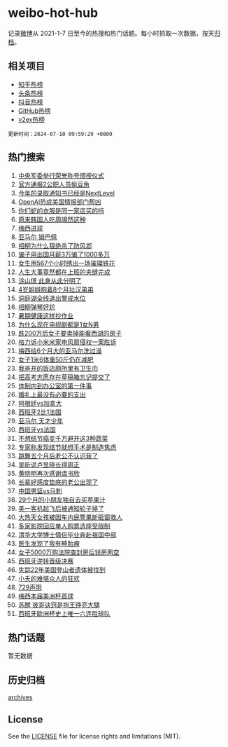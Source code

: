 # weibo-hot-hub

记录[微博](https://www.weibo.com)从 2021-1-7 日至今的热搜和热门话题。每小时抓取一次数据，按天[归档](archives)。

## 相关项目

- [知乎热榜](https://github.com/lonnyzhang423/zhihu-hot-hub)
- [头条热榜](https://github.com/lonnyzhang423/toutiao-hot-hub)
- [抖音热榜](https://github.com/lonnyzhang423/douyin-hot-hub)
- [GitHub热榜](https://github.com/lonnyzhang423/github-hot-hub)
- [v2ex热榜](https://github.com/lonnyzhang423/v2ex-hot-hub)


`更新时间：2024-07-10 09:59:29 +0800`

## 热门搜索

1. [中央军委举行荣誉称号颁授仪式](https://m.weibo.cn/search?containerid=100103type%3D1%26t%3D10%26q%3D%23%E4%B8%AD%E5%A4%AE%E5%86%9B%E5%A7%94%E4%B8%BE%E8%A1%8C%E8%8D%A3%E8%AA%89%E7%A7%B0%E5%8F%B7%E9%A2%81%E6%8E%88%E4%BB%AA%E5%BC%8F%23&stream_entry_id=51&isnewpage=1&extparam=seat%3D1%26pos%3D0%26filter_type%3Drealtimehot%26stream_entry_id%3D51%26dgr%3D0%26q%3D%2523%25E4%25B8%25AD%25E5%25A4%25AE%25E5%2586%259B%25E5%25A7%2594%25E4%25B8%25BE%25E8%25A1%258C%25E8%258D%25A3%25E8%25AA%2589%25E7%25A7%25B0%25E5%258F%25B7%25E9%25A2%2581%25E6%258E%2588%25E4%25BB%25AA%25E5%25BC%258F%2523%26c_type%3D51%26cate%3D10103%26display_time%3D1720576768%26pre_seqid%3D1720576768640023590134)
1. [官方通报2公职人员偷豆角](https://m.weibo.cn/search?containerid=100103type%3D1%26t%3D10%26q%3D%23%E5%AE%98%E6%96%B9%E9%80%9A%E6%8A%A52%E5%85%AC%E8%81%8C%E4%BA%BA%E5%91%98%E5%81%B7%E8%B1%86%E8%A7%92%23&stream_entry_id=31&isnewpage=1&extparam=seat%3D1%26flag%3D2%26filter_type%3Drealtimehot%26c_type%3D31%26lcate%3D5001%26cate%3D5001%26realpos%3D1%26q%3D%2523%25E5%25AE%2598%25E6%2596%25B9%25E9%2580%259A%25E6%258A%25A52%25E5%2585%25AC%25E8%2581%258C%25E4%25BA%25BA%25E5%2591%2598%25E5%2581%25B7%25E8%25B1%2586%25E8%25A7%2592%2523%26dgr%3D0%26band_rank%3D1%26pos%3D0%26stream_entry_id%3D31%26display_time%3D1720576768%26pre_seqid%3D1720576768640023590134)
1. [今年的录取通知书已经是NextLevel](https://m.weibo.cn/search?containerid=100103type%3D1%26t%3D10%26q%3D%23%E4%BB%8A%E5%B9%B4%E7%9A%84%E5%BD%95%E5%8F%96%E9%80%9A%E7%9F%A5%E4%B9%A6%E5%B7%B2%E7%BB%8F%E6%98%AFNextLevel%23&stream_entry_id=31&isnewpage=1&extparam=seat%3D1%26flag%3D1%26filter_type%3Drealtimehot%26c_type%3D31%26lcate%3D5001%26cate%3D5001%26realpos%3D2%26q%3D%2523%25E4%25BB%258A%25E5%25B9%25B4%25E7%259A%2584%25E5%25BD%2595%25E5%258F%2596%25E9%2580%259A%25E7%259F%25A5%25E4%25B9%25A6%25E5%25B7%25B2%25E7%25BB%258F%25E6%2598%25AFNextLevel%2523%26dgr%3D0%26band_rank%3D2%26pos%3D1%26stream_entry_id%3D31%26display_time%3D1720576768%26pre_seqid%3D1720576768640023590134)
1. [OpenAI恐成美国情报部门帮凶](https://m.weibo.cn/search?containerid=100103type%3D1%26t%3D10%26q%3D%23OpenAI%E6%81%90%E6%88%90%E7%BE%8E%E5%9B%BD%E6%83%85%E6%8A%A5%E9%83%A8%E9%97%A8%E5%B8%AE%E5%87%B6%23&stream_entry_id=31&isnewpage=1&extparam=seat%3D1%26flag%3D1%26filter_type%3Drealtimehot%26c_type%3D31%26lcate%3D5001%26cate%3D5001%26realpos%3D3%26q%3D%2523OpenAI%25E6%2581%2590%25E6%2588%2590%25E7%25BE%258E%25E5%259B%25BD%25E6%2583%2585%25E6%258A%25A5%25E9%2583%25A8%25E9%2597%25A8%25E5%25B8%25AE%25E5%2587%25B6%2523%26dgr%3D0%26band_rank%3D3%26pos%3D2%26stream_entry_id%3D31%26display_time%3D1720576768%26pre_seqid%3D1720576768640023590134)
1. [你们蛇的衣服是同一家店买的吗](https://m.weibo.cn/search?containerid=100103type%3D1%26t%3D10%26q%3D%23%E4%BD%A0%E4%BB%AC%E8%9B%87%E7%9A%84%E8%A1%A3%E6%9C%8D%E6%98%AF%E5%90%8C%E4%B8%80%E5%AE%B6%E5%BA%97%E4%B9%B0%E7%9A%84%E5%90%97%23&stream_entry_id=31&isnewpage=1&extparam=seat%3D1%26flag%3D1%26filter_type%3Drealtimehot%26c_type%3D31%26lcate%3D5001%26cate%3D5001%26realpos%3D4%26q%3D%2523%25E4%25BD%25A0%25E4%25BB%25AC%25E8%259B%2587%25E7%259A%2584%25E8%25A1%25A3%25E6%259C%258D%25E6%2598%25AF%25E5%2590%258C%25E4%25B8%2580%25E5%25AE%25B6%25E5%25BA%2597%25E4%25B9%25B0%25E7%259A%2584%25E5%2590%2597%2523%26dgr%3D0%26band_rank%3D4%26pos%3D3%26stream_entry_id%3D31%26display_time%3D1720576768%26pre_seqid%3D1720576768640023590134)
1. [原来韩国人吃周翊然这种](https://m.weibo.cn/search?containerid=100103type%3D1%26t%3D10%26q%3D%E5%8E%9F%E6%9D%A5%E9%9F%A9%E5%9B%BD%E4%BA%BA%E5%90%83%E5%91%A8%E7%BF%8A%E7%84%B6%E8%BF%99%E7%A7%8D&stream_entry_id=31&isnewpage=1&extparam=seat%3D1%26flag%3D2%26filter_type%3Drealtimehot%26c_type%3D31%26lcate%3D5001%26cate%3D5001%26realpos%3D5%26q%3D%25E5%258E%259F%25E6%259D%25A5%25E9%259F%25A9%25E5%259B%25BD%25E4%25BA%25BA%25E5%2590%2583%25E5%2591%25A8%25E7%25BF%258A%25E7%2584%25B6%25E8%25BF%2599%25E7%25A7%258D%26dgr%3D0%26band_rank%3D5%26pos%3D4%26stream_entry_id%3D31%26display_time%3D1720576768%26pre_seqid%3D1720576768640023590134)
1. [梅西进球](https://m.weibo.cn/search?containerid=100103type%3D1%26t%3D10%26q%3D%E6%A2%85%E8%A5%BF%E8%BF%9B%E7%90%83&stream_entry_id=31&isnewpage=1&extparam=seat%3D1%26flag%3D1%26filter_type%3Drealtimehot%26c_type%3D31%26lcate%3D5001%26cate%3D5001%26realpos%3D6%26q%3D%25E6%25A2%2585%25E8%25A5%25BF%25E8%25BF%259B%25E7%2590%2583%26dgr%3D0%26band_rank%3D6%26pos%3D5%26stream_entry_id%3D31%26display_time%3D1720576768%26pre_seqid%3D1720576768640023590134)
1. [亚马尔 姆巴佩](https://m.weibo.cn/search?containerid=100103type%3D1%26t%3D10%26q%3D%E4%BA%9A%E9%A9%AC%E5%B0%94+%E5%A7%86%E5%B7%B4%E4%BD%A9&stream_entry_id=31&isnewpage=1&extparam=seat%3D1%26flag%3D1%26filter_type%3Drealtimehot%26c_type%3D31%26lcate%3D5001%26cate%3D5001%26realpos%3D7%26q%3D%25E4%25BA%259A%25E9%25A9%25AC%25E5%25B0%2594%2520%25E5%25A7%2586%25E5%25B7%25B4%25E4%25BD%25A9%26dgr%3D0%26band_rank%3D7%26pos%3D6%26stream_entry_id%3D31%26display_time%3D1720576768%26pre_seqid%3D1720576768640023590134)
1. [相柳为什么狠绝杀了防风邶](https://m.weibo.cn/search?containerid=100103type%3D1%26t%3D10%26q%3D%E7%9B%B8%E6%9F%B3%E4%B8%BA%E4%BB%80%E4%B9%88%E7%8B%A0%E7%BB%9D%E6%9D%80%E4%BA%86%E9%98%B2%E9%A3%8E%E9%82%B6&stream_entry_id=31&isnewpage=1&extparam=seat%3D1%26flag%3D1%26filter_type%3Drealtimehot%26c_type%3D31%26lcate%3D5001%26cate%3D5001%26realpos%3D8%26q%3D%25E7%259B%25B8%25E6%259F%25B3%25E4%25B8%25BA%25E4%25BB%2580%25E4%25B9%2588%25E7%258B%25A0%25E7%25BB%259D%25E6%259D%2580%25E4%25BA%2586%25E9%2598%25B2%25E9%25A3%258E%25E9%2582%25B6%26dgr%3D0%26band_rank%3D8%26pos%3D7%26stream_entry_id%3D31%26display_time%3D1720576768%26pre_seqid%3D1720576768640023590134)
1. [骗子用出国月薪3万骗了1000多万](https://m.weibo.cn/search?containerid=100103type%3D1%26t%3D10%26q%3D%23%E9%AA%97%E5%AD%90%E7%94%A8%E5%87%BA%E5%9B%BD%E6%9C%88%E8%96%AA3%E4%B8%87%E9%AA%97%E4%BA%861000%E5%A4%9A%E4%B8%87%23&stream_entry_id=31&isnewpage=1&extparam=seat%3D1%26flag%3D1%26filter_type%3Drealtimehot%26c_type%3D31%26lcate%3D5001%26cate%3D5001%26realpos%3D9%26q%3D%2523%25E9%25AA%2597%25E5%25AD%2590%25E7%2594%25A8%25E5%2587%25BA%25E5%259B%25BD%25E6%259C%2588%25E8%2596%25AA3%25E4%25B8%2587%25E9%25AA%2597%25E4%25BA%25861000%25E5%25A4%259A%25E4%25B8%2587%2523%26dgr%3D0%26band_rank%3D9%26pos%3D8%26stream_entry_id%3D31%26display_time%3D1720576768%26pre_seqid%3D1720576768640023590134)
1. [女生用567个小时绣出一场璀璨铁花](https://m.weibo.cn/search?containerid=100103type%3D1%26t%3D10%26q%3D%23%E5%A5%B3%E7%94%9F%E7%94%A8567%E4%B8%AA%E5%B0%8F%E6%97%B6%E7%BB%A3%E5%87%BA%E4%B8%80%E5%9C%BA%E7%92%80%E7%92%A8%E9%93%81%E8%8A%B1%23&stream_entry_id=31&isnewpage=1&extparam=seat%3D1%26flag%3D32768%26filter_type%3Drealtimehot%26c_type%3D31%26lcate%3D5001%26cate%3D5001%26realpos%3D10%26q%3D%2523%25E5%25A5%25B3%25E7%2594%259F%25E7%2594%25A8567%25E4%25B8%25AA%25E5%25B0%258F%25E6%2597%25B6%25E7%25BB%25A3%25E5%2587%25BA%25E4%25B8%2580%25E5%259C%25BA%25E7%2592%2580%25E7%2592%25A8%25E9%2593%2581%25E8%258A%25B1%2523%26dgr%3D0%26band_rank%3D10%26pos%3D9%26stream_entry_id%3D31%26display_time%3D1720576768%26pre_seqid%3D1720576768640023590134)
1. [人生大事竟然都在上班的夹缝完成](https://m.weibo.cn/search?containerid=100103type%3D1%26t%3D10%26q%3D%E4%BA%BA%E7%94%9F%E5%A4%A7%E4%BA%8B%E7%AB%9F%E7%84%B6%E9%83%BD%E5%9C%A8%E4%B8%8A%E7%8F%AD%E7%9A%84%E5%A4%B9%E7%BC%9D%E5%AE%8C%E6%88%90&stream_entry_id=31&isnewpage=1&extparam=seat%3D1%26flag%3D2%26filter_type%3Drealtimehot%26c_type%3D31%26lcate%3D5001%26cate%3D5001%26realpos%3D11%26q%3D%25E4%25BA%25BA%25E7%2594%259F%25E5%25A4%25A7%25E4%25BA%258B%25E7%25AB%259F%25E7%2584%25B6%25E9%2583%25BD%25E5%259C%25A8%25E4%25B8%258A%25E7%258F%25AD%25E7%259A%2584%25E5%25A4%25B9%25E7%25BC%259D%25E5%25AE%258C%25E6%2588%2590%26dgr%3D0%26band_rank%3D11%26pos%3D10%26stream_entry_id%3D31%26display_time%3D1720576768%26pre_seqid%3D1720576768640023590134)
1. [涂山璟 此身从此分明了](https://m.weibo.cn/search?containerid=100103type%3D1%26t%3D10%26q%3D%E6%B6%82%E5%B1%B1%E7%92%9F+%E6%AD%A4%E8%BA%AB%E4%BB%8E%E6%AD%A4%E5%88%86%E6%98%8E%E4%BA%86&stream_entry_id=31&isnewpage=1&extparam=seat%3D1%26flag%3D0%26filter_type%3Drealtimehot%26c_type%3D31%26lcate%3D5001%26cate%3D5001%26realpos%3D12%26q%3D%25E6%25B6%2582%25E5%25B1%25B1%25E7%2592%259F%2520%25E6%25AD%25A4%25E8%25BA%25AB%25E4%25BB%258E%25E6%25AD%25A4%25E5%2588%2586%25E6%2598%258E%25E4%25BA%2586%26dgr%3D0%26band_rank%3D12%26pos%3D11%26stream_entry_id%3D31%26display_time%3D1720576768%26pre_seqid%3D1720576768640023590134)
1. [4岁姐姐抱着8个月壮汉弟弟](https://m.weibo.cn/search?containerid=100103type%3D1%26t%3D10%26q%3D%234%E5%B2%81%E5%A7%90%E5%A7%90%E6%8A%B1%E7%9D%808%E4%B8%AA%E6%9C%88%E5%A3%AE%E6%B1%89%E5%BC%9F%E5%BC%9F%23&stream_entry_id=31&isnewpage=1&extparam=seat%3D1%26flag%3D32768%26filter_type%3Drealtimehot%26c_type%3D31%26lcate%3D5001%26cate%3D5001%26realpos%3D13%26q%3D%25234%25E5%25B2%2581%25E5%25A7%2590%25E5%25A7%2590%25E6%258A%25B1%25E7%259D%25808%25E4%25B8%25AA%25E6%259C%2588%25E5%25A3%25AE%25E6%25B1%2589%25E5%25BC%259F%25E5%25BC%259F%2523%26dgr%3D0%26band_rank%3D13%26pos%3D12%26stream_entry_id%3D31%26display_time%3D1720576768%26pre_seqid%3D1720576768640023590134)
1. [洞庭湖全线退出警戒水位](https://m.weibo.cn/search?containerid=100103type%3D1%26t%3D10%26q%3D%23%E6%B4%9E%E5%BA%AD%E6%B9%96%E5%85%A8%E7%BA%BF%E9%80%80%E5%87%BA%E8%AD%A6%E6%88%92%E6%B0%B4%E4%BD%8D%23&stream_entry_id=31&isnewpage=1&extparam=seat%3D1%26flag%3D1%26filter_type%3Drealtimehot%26c_type%3D31%26lcate%3D5001%26cate%3D5001%26realpos%3D14%26q%3D%2523%25E6%25B4%259E%25E5%25BA%25AD%25E6%25B9%2596%25E5%2585%25A8%25E7%25BA%25BF%25E9%2580%2580%25E5%2587%25BA%25E8%25AD%25A6%25E6%2588%2592%25E6%25B0%25B4%25E4%25BD%258D%2523%26dgr%3D0%26band_rank%3D14%26pos%3D13%26stream_entry_id%3D31%26display_time%3D1720576768%26pre_seqid%3D1720576768640023590134)
1. [相柳弹琴好尬](https://m.weibo.cn/search?containerid=100103type%3D1%26t%3D10%26q%3D%E7%9B%B8%E6%9F%B3%E5%BC%B9%E7%90%B4%E5%A5%BD%E5%B0%AC&stream_entry_id=31&isnewpage=1&extparam=seat%3D1%26flag%3D1%26filter_type%3Drealtimehot%26c_type%3D31%26lcate%3D5001%26cate%3D5001%26realpos%3D15%26q%3D%25E7%259B%25B8%25E6%259F%25B3%25E5%25BC%25B9%25E7%2590%25B4%25E5%25A5%25BD%25E5%25B0%25AC%26dgr%3D0%26band_rank%3D15%26pos%3D14%26stream_entry_id%3D31%26display_time%3D1720576768%26pre_seqid%3D1720576768640023590134)
1. [暑期健康这样抄作业](https://m.weibo.cn/search?containerid=100103type%3D1%26t%3D10%26q%3D%23%E6%9A%91%E6%9C%9F%E5%81%A5%E5%BA%B7%E8%BF%99%E6%A0%B7%E6%8A%84%E4%BD%9C%E4%B8%9A%23&stream_entry_id=31&isnewpage=1&extparam=seat%3D1%26flag%3D0%26filter_type%3Drealtimehot%26c_type%3D31%26lcate%3D5001%26cate%3D5001%26realpos%3D16%26adid%3D245105%26stream_entry_id%3D31%26dgr%3D0%26band_rank%3D16%26pos%3D15%26q%3D%2523%25E6%259A%2591%25E6%259C%259F%25E5%2581%25A5%25E5%25BA%25B7%25E8%25BF%2599%25E6%25A0%25B7%25E6%258A%2584%25E4%25BD%259C%25E4%25B8%259A%2523%26display_time%3D1720576768%26pre_seqid%3D1720576768640023590134)
1. [为什么现在电视剧都是1女N男](https://m.weibo.cn/search?containerid=100103type%3D1%26t%3D10%26q%3D%23%E4%B8%BA%E4%BB%80%E4%B9%88%E7%8E%B0%E5%9C%A8%E7%94%B5%E8%A7%86%E5%89%A7%E9%83%BD%E6%98%AF1%E5%A5%B3N%E7%94%B7%23&stream_entry_id=31&isnewpage=1&extparam=seat%3D1%26flag%3D0%26filter_type%3Drealtimehot%26c_type%3D31%26lcate%3D5001%26cate%3D5001%26realpos%3D17%26q%3D%2523%25E4%25B8%25BA%25E4%25BB%2580%25E4%25B9%2588%25E7%258E%25B0%25E5%259C%25A8%25E7%2594%25B5%25E8%25A7%2586%25E5%2589%25A7%25E9%2583%25BD%25E6%2598%25AF1%25E5%25A5%25B3N%25E7%2594%25B7%2523%26dgr%3D0%26band_rank%3D17%26pos%3D16%26stream_entry_id%3D31%26display_time%3D1720576768%26pre_seqid%3D1720576768640023590134)
1. [跌200万后女子要卖掉能看西湖的房子](https://m.weibo.cn/search?containerid=100103type%3D1%26t%3D10%26q%3D%23%E8%B7%8C200%E4%B8%87%E5%90%8E%E5%A5%B3%E5%AD%90%E8%A6%81%E5%8D%96%E6%8E%89%E8%83%BD%E7%9C%8B%E8%A5%BF%E6%B9%96%E7%9A%84%E6%88%BF%E5%AD%90%23&stream_entry_id=31&isnewpage=1&extparam=seat%3D1%26flag%3D0%26filter_type%3Drealtimehot%26c_type%3D31%26lcate%3D5001%26cate%3D5001%26realpos%3D18%26q%3D%2523%25E8%25B7%258C200%25E4%25B8%2587%25E5%2590%258E%25E5%25A5%25B3%25E5%25AD%2590%25E8%25A6%2581%25E5%258D%2596%25E6%258E%2589%25E8%2583%25BD%25E7%259C%258B%25E8%25A5%25BF%25E6%25B9%2596%25E7%259A%2584%25E6%2588%25BF%25E5%25AD%2590%2523%26dgr%3D0%26band_rank%3D18%26pos%3D17%26stream_entry_id%3D31%26display_time%3D1720576768%26pre_seqid%3D1720576768640023590134)
1. [格力诉小米米家电风扇侵权一案胜诉](https://m.weibo.cn/search?containerid=100103type%3D1%26t%3D10%26q%3D%23%E6%A0%BC%E5%8A%9B%E8%AF%89%E5%B0%8F%E7%B1%B3%E7%B1%B3%E5%AE%B6%E7%94%B5%E9%A3%8E%E6%89%87%E4%BE%B5%E6%9D%83%E4%B8%80%E6%A1%88%E8%83%9C%E8%AF%89%23&stream_entry_id=31&isnewpage=1&extparam=seat%3D1%26flag%3D1%26filter_type%3Drealtimehot%26c_type%3D31%26lcate%3D5001%26cate%3D5001%26realpos%3D19%26q%3D%2523%25E6%25A0%25BC%25E5%258A%259B%25E8%25AF%2589%25E5%25B0%258F%25E7%25B1%25B3%25E7%25B1%25B3%25E5%25AE%25B6%25E7%2594%25B5%25E9%25A3%258E%25E6%2589%2587%25E4%25BE%25B5%25E6%259D%2583%25E4%25B8%2580%25E6%25A1%2588%25E8%2583%259C%25E8%25AF%2589%2523%26dgr%3D0%26band_rank%3D19%26pos%3D18%26stream_entry_id%3D31%26display_time%3D1720576768%26pre_seqid%3D1720576768640023590134)
1. [梅西给6个月大的亚马尔洗过澡](https://m.weibo.cn/search?containerid=100103type%3D1%26t%3D10%26q%3D%23%E6%A2%85%E8%A5%BF%E7%BB%996%E4%B8%AA%E6%9C%88%E5%A4%A7%E7%9A%84%E4%BA%9A%E9%A9%AC%E5%B0%94%E6%B4%97%E8%BF%87%E6%BE%A1%23&stream_entry_id=31&isnewpage=1&extparam=seat%3D1%26flag%3D1%26filter_type%3Drealtimehot%26c_type%3D31%26lcate%3D5001%26cate%3D5001%26realpos%3D20%26q%3D%2523%25E6%25A2%2585%25E8%25A5%25BF%25E7%25BB%25996%25E4%25B8%25AA%25E6%259C%2588%25E5%25A4%25A7%25E7%259A%2584%25E4%25BA%259A%25E9%25A9%25AC%25E5%25B0%2594%25E6%25B4%2597%25E8%25BF%2587%25E6%25BE%25A1%2523%26dgr%3D0%26band_rank%3D20%26pos%3D19%26stream_entry_id%3D31%26display_time%3D1720576768%26pre_seqid%3D1720576768640023590134)
1. [女子1米6体重50斤仍在减肥](https://m.weibo.cn/search?containerid=100103type%3D1%26t%3D10%26q%3D%23%E5%A5%B3%E5%AD%901%E7%B1%B36%E4%BD%93%E9%87%8D50%E6%96%A4%E4%BB%8D%E5%9C%A8%E5%87%8F%E8%82%A5%23&stream_entry_id=31&isnewpage=1&extparam=seat%3D1%26flag%3D0%26filter_type%3Drealtimehot%26c_type%3D31%26lcate%3D5001%26cate%3D5001%26realpos%3D21%26q%3D%2523%25E5%25A5%25B3%25E5%25AD%25901%25E7%25B1%25B36%25E4%25BD%2593%25E9%2587%258D50%25E6%2596%25A4%25E4%25BB%258D%25E5%259C%25A8%25E5%2587%258F%25E8%2582%25A5%2523%26dgr%3D0%26band_rank%3D21%26pos%3D20%26stream_entry_id%3D31%26display_time%3D1720576768%26pre_seqid%3D1720576768640023590134)
1. [我爸开的饭店厕所里有卫生巾](https://m.weibo.cn/search?containerid=100103type%3D1%26t%3D10%26q%3D%23%E6%88%91%E7%88%B8%E5%BC%80%E7%9A%84%E9%A5%AD%E5%BA%97%E5%8E%95%E6%89%80%E9%87%8C%E6%9C%89%E5%8D%AB%E7%94%9F%E5%B7%BE%23&stream_entry_id=31&isnewpage=1&extparam=seat%3D1%26flag%3D0%26filter_type%3Drealtimehot%26c_type%3D31%26lcate%3D5001%26cate%3D5001%26realpos%3D22%26q%3D%2523%25E6%2588%2591%25E7%2588%25B8%25E5%25BC%2580%25E7%259A%2584%25E9%25A5%25AD%25E5%25BA%2597%25E5%258E%2595%25E6%2589%2580%25E9%2587%258C%25E6%259C%2589%25E5%258D%25AB%25E7%2594%259F%25E5%25B7%25BE%2523%26dgr%3D0%26band_rank%3D22%26pos%3D21%26stream_entry_id%3D31%26display_time%3D1720576768%26pre_seqid%3D1720576768640023590134)
1. [把高考志愿存在草稿箱忘记提交了](https://m.weibo.cn/search?containerid=100103type%3D1%26t%3D10%26q%3D%E6%8A%8A%E9%AB%98%E8%80%83%E5%BF%97%E6%84%BF%E5%AD%98%E5%9C%A8%E8%8D%89%E7%A8%BF%E7%AE%B1%E5%BF%98%E8%AE%B0%E6%8F%90%E4%BA%A4%E4%BA%86&stream_entry_id=31&isnewpage=1&extparam=seat%3D1%26flag%3D1%26filter_type%3Drealtimehot%26c_type%3D31%26lcate%3D5001%26cate%3D5001%26realpos%3D23%26q%3D%25E6%258A%258A%25E9%25AB%2598%25E8%2580%2583%25E5%25BF%2597%25E6%2584%25BF%25E5%25AD%2598%25E5%259C%25A8%25E8%258D%2589%25E7%25A8%25BF%25E7%25AE%25B1%25E5%25BF%2598%25E8%25AE%25B0%25E6%258F%2590%25E4%25BA%25A4%25E4%25BA%2586%26dgr%3D0%26band_rank%3D23%26pos%3D22%26stream_entry_id%3D31%26display_time%3D1720576768%26pre_seqid%3D1720576768640023590134)
1. [体制内到办公室的第一件事](https://m.weibo.cn/search?containerid=100103type%3D1%26t%3D10%26q%3D%23%E4%BD%93%E5%88%B6%E5%86%85%E5%88%B0%E5%8A%9E%E5%85%AC%E5%AE%A4%E7%9A%84%E7%AC%AC%E4%B8%80%E4%BB%B6%E4%BA%8B%23&stream_entry_id=31&isnewpage=1&extparam=seat%3D1%26flag%3D0%26filter_type%3Drealtimehot%26c_type%3D31%26lcate%3D5001%26cate%3D5001%26realpos%3D24%26q%3D%2523%25E4%25BD%2593%25E5%2588%25B6%25E5%2586%2585%25E5%2588%25B0%25E5%258A%259E%25E5%2585%25AC%25E5%25AE%25A4%25E7%259A%2584%25E7%25AC%25AC%25E4%25B8%2580%25E4%25BB%25B6%25E4%25BA%258B%2523%26dgr%3D0%26band_rank%3D24%26pos%3D23%26stream_entry_id%3D31%26display_time%3D1720576768%26pre_seqid%3D1720576768640023590134)
1. [婚礼上最没有必要的支出](https://m.weibo.cn/search?containerid=100103type%3D1%26t%3D10%26q%3D%23%E5%A9%9A%E7%A4%BC%E4%B8%8A%E6%9C%80%E6%B2%A1%E6%9C%89%E5%BF%85%E8%A6%81%E7%9A%84%E6%94%AF%E5%87%BA%23&stream_entry_id=31&isnewpage=1&extparam=seat%3D1%26flag%3D1%26filter_type%3Drealtimehot%26c_type%3D31%26lcate%3D5001%26cate%3D5001%26realpos%3D25%26q%3D%2523%25E5%25A9%259A%25E7%25A4%25BC%25E4%25B8%258A%25E6%259C%2580%25E6%25B2%25A1%25E6%259C%2589%25E5%25BF%2585%25E8%25A6%2581%25E7%259A%2584%25E6%2594%25AF%25E5%2587%25BA%2523%26dgr%3D0%26band_rank%3D25%26pos%3D24%26stream_entry_id%3D31%26display_time%3D1720576768%26pre_seqid%3D1720576768640023590134)
1. [阿根廷vs加拿大](https://m.weibo.cn/search?containerid=100103type%3D1%26t%3D10%26q%3D%23%E9%98%BF%E6%A0%B9%E5%BB%B7vs%E5%8A%A0%E6%8B%BF%E5%A4%A7%23&stream_entry_id=31&isnewpage=1&extparam=seat%3D1%26flag%3D0%26filter_type%3Drealtimehot%26c_type%3D31%26lcate%3D5001%26cate%3D5001%26realpos%3D26%26q%3D%2523%25E9%2598%25BF%25E6%25A0%25B9%25E5%25BB%25B7vs%25E5%258A%25A0%25E6%258B%25BF%25E5%25A4%25A7%2523%26dgr%3D0%26band_rank%3D26%26pos%3D25%26stream_entry_id%3D31%26display_time%3D1720576768%26pre_seqid%3D1720576768640023590134)
1. [西班牙2比1法国](https://m.weibo.cn/search?containerid=100103type%3D1%26t%3D10%26q%3D%E8%A5%BF%E7%8F%AD%E7%89%992%E6%AF%941%E6%B3%95%E5%9B%BD&stream_entry_id=31&isnewpage=1&extparam=seat%3D1%26flag%3D0%26filter_type%3Drealtimehot%26c_type%3D31%26lcate%3D5001%26cate%3D5001%26realpos%3D27%26q%3D%25E8%25A5%25BF%25E7%258F%25AD%25E7%2589%25992%25E6%25AF%25941%25E6%25B3%2595%25E5%259B%25BD%26dgr%3D0%26band_rank%3D27%26pos%3D26%26stream_entry_id%3D31%26display_time%3D1720576768%26pre_seqid%3D1720576768640023590134)
1. [亚马尔 天才少年](https://m.weibo.cn/search?containerid=100103type%3D1%26t%3D10%26q%3D%E4%BA%9A%E9%A9%AC%E5%B0%94+%E5%A4%A9%E6%89%8D%E5%B0%91%E5%B9%B4&stream_entry_id=31&isnewpage=1&extparam=seat%3D1%26flag%3D0%26filter_type%3Drealtimehot%26c_type%3D31%26lcate%3D5001%26cate%3D5001%26realpos%3D28%26q%3D%25E4%25BA%259A%25E9%25A9%25AC%25E5%25B0%2594%2520%25E5%25A4%25A9%25E6%2589%258D%25E5%25B0%2591%25E5%25B9%25B4%26dgr%3D0%26band_rank%3D28%26pos%3D27%26stream_entry_id%3D31%26display_time%3D1720576768%26pre_seqid%3D1720576768640023590134)
1. [西班牙vs法国](https://m.weibo.cn/search?containerid=100103type%3D1%26t%3D10%26q%3D%23%E8%A5%BF%E7%8F%AD%E7%89%99vs%E6%B3%95%E5%9B%BD%23&stream_entry_id=31&isnewpage=1&extparam=seat%3D1%26flag%3D0%26filter_type%3Drealtimehot%26c_type%3D31%26lcate%3D5001%26cate%3D5001%26realpos%3D29%26q%3D%2523%25E8%25A5%25BF%25E7%258F%25AD%25E7%2589%2599vs%25E6%25B3%2595%25E5%259B%25BD%2523%26dgr%3D0%26band_rank%3D29%26pos%3D28%26stream_entry_id%3D31%26display_time%3D1720576768%26pre_seqid%3D1720576768640023590134)
1. [不想结节癌变千万避开这3种蔬菜](https://m.weibo.cn/search?containerid=100103type%3D1%26t%3D10%26q%3D%23%E4%B8%8D%E6%83%B3%E7%BB%93%E8%8A%82%E7%99%8C%E5%8F%98%E5%8D%83%E4%B8%87%E9%81%BF%E5%BC%80%E8%BF%993%E7%A7%8D%E8%94%AC%E8%8F%9C%23&stream_entry_id=31&isnewpage=1&extparam=seat%3D1%26flag%3D0%26filter_type%3Drealtimehot%26c_type%3D31%26lcate%3D5001%26cate%3D5001%26realpos%3D30%26q%3D%2523%25E4%25B8%258D%25E6%2583%25B3%25E7%25BB%2593%25E8%258A%2582%25E7%2599%258C%25E5%258F%2598%25E5%258D%2583%25E4%25B8%2587%25E9%2581%25BF%25E5%25BC%2580%25E8%25BF%25993%25E7%25A7%258D%25E8%2594%25AC%25E8%258F%259C%2523%26dgr%3D0%26band_rank%3D30%26pos%3D29%26stream_entry_id%3D31%26display_time%3D1720576768%26pre_seqid%3D1720576768640023590134)
1. [专家称发现结节就想手术是制造焦虑](https://m.weibo.cn/search?containerid=100103type%3D1%26t%3D10%26q%3D%23%E4%B8%93%E5%AE%B6%E7%A7%B0%E5%8F%91%E7%8E%B0%E7%BB%93%E8%8A%82%E5%B0%B1%E6%83%B3%E6%89%8B%E6%9C%AF%E6%98%AF%E5%88%B6%E9%80%A0%E7%84%A6%E8%99%91%23&stream_entry_id=31&isnewpage=1&extparam=seat%3D1%26flag%3D1%26filter_type%3Drealtimehot%26c_type%3D31%26lcate%3D5001%26cate%3D5001%26realpos%3D31%26q%3D%2523%25E4%25B8%2593%25E5%25AE%25B6%25E7%25A7%25B0%25E5%258F%2591%25E7%258E%25B0%25E7%25BB%2593%25E8%258A%2582%25E5%25B0%25B1%25E6%2583%25B3%25E6%2589%258B%25E6%259C%25AF%25E6%2598%25AF%25E5%2588%25B6%25E9%2580%25A0%25E7%2584%25A6%25E8%2599%2591%2523%26dgr%3D0%26band_rank%3D31%26pos%3D30%26stream_entry_id%3D31%26display_time%3D1720576768%26pre_seqid%3D1720576768640023590134)
1. [跳舞五个月后老公不认识我了](https://m.weibo.cn/search?containerid=100103type%3D1%26t%3D10%26q%3D%23%E8%B7%B3%E8%88%9E%E4%BA%94%E4%B8%AA%E6%9C%88%E5%90%8E%E8%80%81%E5%85%AC%E4%B8%8D%E8%AE%A4%E8%AF%86%E6%88%91%E4%BA%86%23&stream_entry_id=31&isnewpage=1&extparam=seat%3D1%26flag%3D1%26filter_type%3Drealtimehot%26c_type%3D31%26lcate%3D5001%26cate%3D5001%26realpos%3D32%26q%3D%2523%25E8%25B7%25B3%25E8%2588%259E%25E4%25BA%2594%25E4%25B8%25AA%25E6%259C%2588%25E5%2590%258E%25E8%2580%2581%25E5%2585%25AC%25E4%25B8%258D%25E8%25AE%25A4%25E8%25AF%2586%25E6%2588%2591%25E4%25BA%2586%2523%26dgr%3D0%26band_rank%3D32%26pos%3D31%26stream_entry_id%3D31%26display_time%3D1720576768%26pre_seqid%3D1720576768640023590134)
1. [吴昕说卢昱晓长得周正](https://m.weibo.cn/search?containerid=100103type%3D1%26t%3D10%26q%3D%23%E5%90%B4%E6%98%95%E8%AF%B4%E5%8D%A2%E6%98%B1%E6%99%93%E9%95%BF%E5%BE%97%E5%91%A8%E6%AD%A3%23&stream_entry_id=31&isnewpage=1&extparam=seat%3D1%26flag%3D1%26filter_type%3Drealtimehot%26c_type%3D31%26lcate%3D5001%26cate%3D5001%26realpos%3D33%26q%3D%2523%25E5%2590%25B4%25E6%2598%2595%25E8%25AF%25B4%25E5%258D%25A2%25E6%2598%25B1%25E6%2599%2593%25E9%2595%25BF%25E5%25BE%2597%25E5%2591%25A8%25E6%25AD%25A3%2523%26dgr%3D0%26band_rank%3D33%26pos%3D32%26stream_entry_id%3D31%26display_time%3D1720576768%26pre_seqid%3D1720576768640023590134)
1. [黄晓明再次感谢虞书欣](https://m.weibo.cn/search?containerid=100103type%3D1%26t%3D10%26q%3D%23%E9%BB%84%E6%99%93%E6%98%8E%E5%86%8D%E6%AC%A1%E6%84%9F%E8%B0%A2%E8%99%9E%E4%B9%A6%E6%AC%A3%23&stream_entry_id=31&isnewpage=1&extparam=seat%3D1%26flag%3D0%26filter_type%3Drealtimehot%26c_type%3D31%26lcate%3D5001%26cate%3D5001%26realpos%3D34%26q%3D%2523%25E9%25BB%2584%25E6%2599%2593%25E6%2598%258E%25E5%2586%258D%25E6%25AC%25A1%25E6%2584%259F%25E8%25B0%25A2%25E8%2599%259E%25E4%25B9%25A6%25E6%25AC%25A3%2523%26dgr%3D0%26band_rank%3D34%26pos%3D33%26stream_entry_id%3D31%26display_time%3D1720576768%26pre_seqid%3D1720576768640023590134)
1. [长辈好感度垫底的老公出现了](https://m.weibo.cn/search?containerid=100103type%3D1%26t%3D10%26q%3D%E9%95%BF%E8%BE%88%E5%A5%BD%E6%84%9F%E5%BA%A6%E5%9E%AB%E5%BA%95%E7%9A%84%E8%80%81%E5%85%AC%E5%87%BA%E7%8E%B0%E4%BA%86&stream_entry_id=31&isnewpage=1&extparam=seat%3D1%26flag%3D1%26filter_type%3Drealtimehot%26c_type%3D31%26lcate%3D5001%26cate%3D5001%26realpos%3D35%26q%3D%25E9%2595%25BF%25E8%25BE%2588%25E5%25A5%25BD%25E6%2584%259F%25E5%25BA%25A6%25E5%259E%25AB%25E5%25BA%2595%25E7%259A%2584%25E8%2580%2581%25E5%2585%25AC%25E5%2587%25BA%25E7%258E%25B0%25E4%25BA%2586%26dgr%3D0%26band_rank%3D35%26pos%3D34%26stream_entry_id%3D31%26display_time%3D1720576768%26pre_seqid%3D1720576768640023590134)
1. [中国男篮vs马刺](https://m.weibo.cn/search?containerid=100103type%3D1%26t%3D10%26q%3D%23%E4%B8%AD%E5%9B%BD%E7%94%B7%E7%AF%AEvs%E9%A9%AC%E5%88%BA%23&stream_entry_id=31&isnewpage=1&extparam=seat%3D1%26flag%3D1%26filter_type%3Drealtimehot%26c_type%3D31%26lcate%3D5001%26cate%3D5001%26realpos%3D36%26q%3D%2523%25E4%25B8%25AD%25E5%259B%25BD%25E7%2594%25B7%25E7%25AF%25AEvs%25E9%25A9%25AC%25E5%2588%25BA%2523%26dgr%3D0%26band_rank%3D36%26pos%3D35%26stream_entry_id%3D31%26display_time%3D1720576768%26pre_seqid%3D1720576768640023590134)
1. [29个月的小朋友独自去买苹果汁](https://m.weibo.cn/search?containerid=100103type%3D1%26t%3D10%26q%3D29%E4%B8%AA%E6%9C%88%E7%9A%84%E5%B0%8F%E6%9C%8B%E5%8F%8B%E7%8B%AC%E8%87%AA%E5%8E%BB%E4%B9%B0%E8%8B%B9%E6%9E%9C%E6%B1%81&stream_entry_id=31&isnewpage=1&extparam=seat%3D1%26flag%3D1%26filter_type%3Drealtimehot%26c_type%3D31%26lcate%3D5001%26cate%3D5001%26realpos%3D37%26q%3D29%25E4%25B8%25AA%25E6%259C%2588%25E7%259A%2584%25E5%25B0%258F%25E6%259C%258B%25E5%258F%258B%25E7%258B%25AC%25E8%2587%25AA%25E5%258E%25BB%25E4%25B9%25B0%25E8%258B%25B9%25E6%259E%259C%25E6%25B1%2581%26dgr%3D0%26band_rank%3D37%26pos%3D36%26stream_entry_id%3D31%26display_time%3D1720576768%26pre_seqid%3D1720576768640023590134)
1. [美一客机起飞后被通知轮子掉了](https://m.weibo.cn/search?containerid=100103type%3D1%26t%3D10%26q%3D%23%E7%BE%8E%E4%B8%80%E5%AE%A2%E6%9C%BA%E8%B5%B7%E9%A3%9E%E5%90%8E%E8%A2%AB%E9%80%9A%E7%9F%A5%E8%BD%AE%E5%AD%90%E6%8E%89%E4%BA%86%23&stream_entry_id=31&isnewpage=1&extparam=seat%3D1%26flag%3D1%26filter_type%3Drealtimehot%26c_type%3D31%26lcate%3D5001%26cate%3D5001%26realpos%3D38%26q%3D%2523%25E7%25BE%258E%25E4%25B8%2580%25E5%25AE%25A2%25E6%259C%25BA%25E8%25B5%25B7%25E9%25A3%259E%25E5%2590%258E%25E8%25A2%25AB%25E9%2580%259A%25E7%259F%25A5%25E8%25BD%25AE%25E5%25AD%2590%25E6%258E%2589%25E4%25BA%2586%2523%26dgr%3D0%26band_rank%3D38%26pos%3D37%26stream_entry_id%3D31%26display_time%3D1720576768%26pre_seqid%3D1720576768640023590134)
1. [大热天女孩被困车内民警果断砸窗救人](https://m.weibo.cn/search?containerid=100103type%3D1%26t%3D10%26q%3D%23%E5%A4%A7%E7%83%AD%E5%A4%A9%E5%A5%B3%E5%AD%A9%E8%A2%AB%E5%9B%B0%E8%BD%A6%E5%86%85%E6%B0%91%E8%AD%A6%E6%9E%9C%E6%96%AD%E7%A0%B8%E7%AA%97%E6%95%91%E4%BA%BA%23&stream_entry_id=31&isnewpage=1&extparam=seat%3D1%26flag%3D32768%26filter_type%3Drealtimehot%26c_type%3D31%26lcate%3D5001%26cate%3D5001%26realpos%3D39%26q%3D%2523%25E5%25A4%25A7%25E7%2583%25AD%25E5%25A4%25A9%25E5%25A5%25B3%25E5%25AD%25A9%25E8%25A2%25AB%25E5%259B%25B0%25E8%25BD%25A6%25E5%2586%2585%25E6%25B0%2591%25E8%25AD%25A6%25E6%259E%259C%25E6%2596%25AD%25E7%25A0%25B8%25E7%25AA%2597%25E6%2595%2591%25E4%25BA%25BA%2523%26dgr%3D0%26band_rank%3D39%26pos%3D38%26stream_entry_id%3D31%26display_time%3D1720576768%26pre_seqid%3D1720576768640023590134)
1. [多家影院回应单人购票选座受限制](https://m.weibo.cn/search?containerid=100103type%3D1%26t%3D10%26q%3D%23%E5%A4%9A%E5%AE%B6%E5%BD%B1%E9%99%A2%E5%9B%9E%E5%BA%94%E5%8D%95%E4%BA%BA%E8%B4%AD%E7%A5%A8%E9%80%89%E5%BA%A7%E5%8F%97%E9%99%90%E5%88%B6%23&stream_entry_id=31&isnewpage=1&extparam=seat%3D1%26flag%3D1%26filter_type%3Drealtimehot%26c_type%3D31%26lcate%3D5001%26cate%3D5001%26realpos%3D40%26q%3D%2523%25E5%25A4%259A%25E5%25AE%25B6%25E5%25BD%25B1%25E9%2599%25A2%25E5%259B%259E%25E5%25BA%2594%25E5%258D%2595%25E4%25BA%25BA%25E8%25B4%25AD%25E7%25A5%25A8%25E9%2580%2589%25E5%25BA%25A7%25E5%258F%2597%25E9%2599%2590%25E5%2588%25B6%2523%26dgr%3D0%26band_rank%3D40%26pos%3D39%26stream_entry_id%3D31%26display_time%3D1720576768%26pre_seqid%3D1720576768640023590134)
1. [清华大学博士情侣毕业奔赴祖国中部](https://m.weibo.cn/search?containerid=100103type%3D1%26t%3D10%26q%3D%23%E6%B8%85%E5%8D%8E%E5%A4%A7%E5%AD%A6%E5%8D%9A%E5%A3%AB%E6%83%85%E4%BE%A3%E6%AF%95%E4%B8%9A%E5%A5%94%E8%B5%B4%E7%A5%96%E5%9B%BD%E4%B8%AD%E9%83%A8%23&stream_entry_id=31&isnewpage=1&extparam=seat%3D1%26flag%3D0%26filter_type%3Drealtimehot%26c_type%3D31%26lcate%3D5001%26cate%3D5001%26realpos%3D41%26q%3D%2523%25E6%25B8%2585%25E5%258D%258E%25E5%25A4%25A7%25E5%25AD%25A6%25E5%258D%259A%25E5%25A3%25AB%25E6%2583%2585%25E4%25BE%25A3%25E6%25AF%2595%25E4%25B8%259A%25E5%25A5%2594%25E8%25B5%25B4%25E7%25A5%2596%25E5%259B%25BD%25E4%25B8%25AD%25E9%2583%25A8%2523%26dgr%3D0%26band_rank%3D41%26pos%3D40%26stream_entry_id%3D31%26display_time%3D1720576768%26pre_seqid%3D1720576768640023590134)
1. [医生发现了我有畸胎瘤](https://m.weibo.cn/search?containerid=100103type%3D1%26t%3D10%26q%3D%E5%8C%BB%E7%94%9F%E5%8F%91%E7%8E%B0%E4%BA%86%E6%88%91%E6%9C%89%E7%95%B8%E8%83%8E%E7%98%A4&stream_entry_id=31&isnewpage=1&extparam=seat%3D1%26flag%3D0%26filter_type%3Drealtimehot%26c_type%3D31%26lcate%3D5001%26cate%3D5001%26realpos%3D42%26q%3D%25E5%258C%25BB%25E7%2594%259F%25E5%258F%2591%25E7%258E%25B0%25E4%25BA%2586%25E6%2588%2591%25E6%259C%2589%25E7%2595%25B8%25E8%2583%258E%25E7%2598%25A4%26dgr%3D0%26band_rank%3D42%26pos%3D41%26stream_entry_id%3D31%26display_time%3D1720576768%26pre_seqid%3D1720576768640023590134)
1. [女子5000万购法院查封房后钱房两空](https://m.weibo.cn/search?containerid=100103type%3D1%26t%3D10%26q%3D%23%E5%A5%B3%E5%AD%905000%E4%B8%87%E8%B4%AD%E6%B3%95%E9%99%A2%E6%9F%A5%E5%B0%81%E6%88%BF%E5%90%8E%E9%92%B1%E6%88%BF%E4%B8%A4%E7%A9%BA%23&stream_entry_id=31&isnewpage=1&extparam=seat%3D1%26flag%3D1%26filter_type%3Drealtimehot%26c_type%3D31%26lcate%3D5001%26cate%3D5001%26realpos%3D43%26q%3D%2523%25E5%25A5%25B3%25E5%25AD%25905000%25E4%25B8%2587%25E8%25B4%25AD%25E6%25B3%2595%25E9%2599%25A2%25E6%259F%25A5%25E5%25B0%2581%25E6%2588%25BF%25E5%2590%258E%25E9%2592%25B1%25E6%2588%25BF%25E4%25B8%25A4%25E7%25A9%25BA%2523%26dgr%3D0%26band_rank%3D43%26pos%3D42%26stream_entry_id%3D31%26display_time%3D1720576768%26pre_seqid%3D1720576768640023590134)
1. [西班牙逆转晋级决赛](https://m.weibo.cn/search?containerid=100103type%3D1%26t%3D10%26q%3D%23%E8%A5%BF%E7%8F%AD%E7%89%99%E9%80%86%E8%BD%AC%E6%99%8B%E7%BA%A7%E5%86%B3%E8%B5%9B%23&stream_entry_id=31&isnewpage=1&extparam=seat%3D1%26flag%3D0%26filter_type%3Drealtimehot%26c_type%3D31%26lcate%3D5001%26cate%3D5001%26realpos%3D44%26q%3D%2523%25E8%25A5%25BF%25E7%258F%25AD%25E7%2589%2599%25E9%2580%2586%25E8%25BD%25AC%25E6%2599%258B%25E7%25BA%25A7%25E5%2586%25B3%25E8%25B5%259B%2523%26dgr%3D0%26band_rank%3D44%26pos%3D43%26stream_entry_id%3D31%26display_time%3D1720576768%26pre_seqid%3D1720576768640023590134)
1. [失踪22年美国登山者遗体被找到](https://m.weibo.cn/search?containerid=100103type%3D1%26t%3D10%26q%3D%23%E5%A4%B1%E8%B8%AA22%E5%B9%B4%E7%BE%8E%E5%9B%BD%E7%99%BB%E5%B1%B1%E8%80%85%E9%81%97%E4%BD%93%E8%A2%AB%E6%89%BE%E5%88%B0%23&stream_entry_id=31&isnewpage=1&extparam=seat%3D1%26flag%3D0%26filter_type%3Drealtimehot%26c_type%3D31%26lcate%3D5001%26cate%3D5001%26realpos%3D45%26q%3D%2523%25E5%25A4%25B1%25E8%25B8%25AA22%25E5%25B9%25B4%25E7%25BE%258E%25E5%259B%25BD%25E7%2599%25BB%25E5%25B1%25B1%25E8%2580%2585%25E9%2581%2597%25E4%25BD%2593%25E8%25A2%25AB%25E6%2589%25BE%25E5%2588%25B0%2523%26dgr%3D0%26band_rank%3D45%26pos%3D44%26stream_entry_id%3D31%26display_time%3D1720576768%26pre_seqid%3D1720576768640023590134)
1. [小夭的难堪众人的狂欢](https://m.weibo.cn/search?containerid=100103type%3D1%26t%3D10%26q%3D%23%E5%B0%8F%E5%A4%AD%E7%9A%84%E9%9A%BE%E5%A0%AA%E4%BC%97%E4%BA%BA%E7%9A%84%E7%8B%82%E6%AC%A2%23&stream_entry_id=31&isnewpage=1&extparam=seat%3D1%26flag%3D0%26filter_type%3Drealtimehot%26c_type%3D31%26lcate%3D5001%26cate%3D5001%26realpos%3D46%26q%3D%2523%25E5%25B0%258F%25E5%25A4%25AD%25E7%259A%2584%25E9%259A%25BE%25E5%25A0%25AA%25E4%25BC%2597%25E4%25BA%25BA%25E7%259A%2584%25E7%258B%2582%25E6%25AC%25A2%2523%26dgr%3D0%26band_rank%3D46%26pos%3D45%26stream_entry_id%3D31%26display_time%3D1720576768%26pre_seqid%3D1720576768640023590134)
1. [729声明](https://m.weibo.cn/search?containerid=100103type%3D1%26t%3D10%26q%3D%23729%E5%A3%B0%E6%98%8E%23&stream_entry_id=31&isnewpage=1&extparam=seat%3D1%26flag%3D0%26filter_type%3Drealtimehot%26c_type%3D31%26lcate%3D5001%26cate%3D5001%26realpos%3D47%26q%3D%2523729%25E5%25A3%25B0%25E6%2598%258E%2523%26dgr%3D0%26band_rank%3D47%26pos%3D46%26stream_entry_id%3D31%26display_time%3D1720576768%26pre_seqid%3D1720576768640023590134)
1. [梅西本届美洲杯首球](https://m.weibo.cn/search?containerid=100103type%3D1%26t%3D10%26q%3D%23%E6%A2%85%E8%A5%BF%E6%9C%AC%E5%B1%8A%E7%BE%8E%E6%B4%B2%E6%9D%AF%E9%A6%96%E7%90%83%23&stream_entry_id=31&isnewpage=1&extparam=seat%3D1%26flag%3D1%26filter_type%3Drealtimehot%26c_type%3D31%26lcate%3D5001%26cate%3D5001%26realpos%3D48%26q%3D%2523%25E6%25A2%2585%25E8%25A5%25BF%25E6%259C%25AC%25E5%25B1%258A%25E7%25BE%258E%25E6%25B4%25B2%25E6%259D%25AF%25E9%25A6%2596%25E7%2590%2583%2523%26dgr%3D0%26band_rank%3D48%26pos%3D47%26stream_entry_id%3D31%26display_time%3D1720576768%26pre_seqid%3D1720576768640023590134)
1. [苏醒 披哥诀窍是抱王铮亮大腿](https://m.weibo.cn/search?containerid=100103type%3D1%26t%3D10%26q%3D%E8%8B%8F%E9%86%92+%E6%8A%AB%E5%93%A5%E8%AF%80%E7%AA%8D%E6%98%AF%E6%8A%B1%E7%8E%8B%E9%93%AE%E4%BA%AE%E5%A4%A7%E8%85%BF&stream_entry_id=31&isnewpage=1&extparam=seat%3D1%26flag%3D0%26filter_type%3Drealtimehot%26c_type%3D31%26lcate%3D5001%26cate%3D5001%26realpos%3D49%26q%3D%25E8%258B%258F%25E9%2586%2592%2520%25E6%258A%25AB%25E5%2593%25A5%25E8%25AF%2580%25E7%25AA%258D%25E6%2598%25AF%25E6%258A%25B1%25E7%258E%258B%25E9%2593%25AE%25E4%25BA%25AE%25E5%25A4%25A7%25E8%2585%25BF%26dgr%3D0%26band_rank%3D49%26pos%3D48%26stream_entry_id%3D31%26display_time%3D1720576768%26pre_seqid%3D1720576768640023590134)
1. [西班牙欧洲杯史上唯一六连胜球队](https://m.weibo.cn/search?containerid=100103type%3D1%26t%3D10%26q%3D%23%E8%A5%BF%E7%8F%AD%E7%89%99%E6%AC%A7%E6%B4%B2%E6%9D%AF%E5%8F%B2%E4%B8%8A%E5%94%AF%E4%B8%80%E5%85%AD%E8%BF%9E%E8%83%9C%E7%90%83%E9%98%9F%23&stream_entry_id=31&isnewpage=1&extparam=seat%3D1%26flag%3D0%26filter_type%3Drealtimehot%26c_type%3D31%26lcate%3D5001%26cate%3D5001%26realpos%3D50%26q%3D%2523%25E8%25A5%25BF%25E7%258F%25AD%25E7%2589%2599%25E6%25AC%25A7%25E6%25B4%25B2%25E6%259D%25AF%25E5%258F%25B2%25E4%25B8%258A%25E5%2594%25AF%25E4%25B8%2580%25E5%2585%25AD%25E8%25BF%259E%25E8%2583%259C%25E7%2590%2583%25E9%2598%259F%2523%26dgr%3D0%26band_rank%3D50%26pos%3D49%26stream_entry_id%3D31%26display_time%3D1720576768%26pre_seqid%3D1720576768640023590134)

## 热门话题

暂无数据

## 历史归档

[archives](archives)

## License

See the [LICENSE](LICENSE) file for license rights and limitations (MIT).

